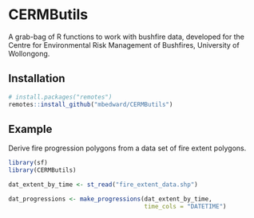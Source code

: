 
# CERMButils

<!-- badges: start -->
<!-- badges: end -->

A grab-bag of R functions to work with bushfire data, developed for the Centre
for Environmental Risk Management of Bushfires, University of Wollongong.

## Installation

``` r
# install.packages("remotes")
remotes::install_github("mbedward/CERMButils")
```

## Example

Derive fire progression polygons from a data set of fire extent polygons.

``` r
library(sf)
library(CERMButils)

dat_extent_by_time <- st_read("fire_extent_data.shp")

dat_progressions <- make_progressions(dat_extent_by_time,
                                      time_cols = "DATETIME")

```
